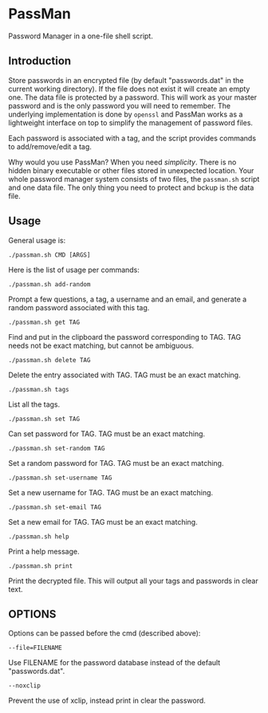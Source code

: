 PassMan
=======

Password Manager in a one-file shell script.


Introduction
------------

Store passwords in an encrypted file (by default "passwords.dat" in the current
working directory). If the file does not exist it will create an empty one.
The data file is protected by a password. This will work as your master password
and is the only password you will need to remember. The underlying implementation
is done by `openssl` and PassMan works as a lightweight interface on top to
simplify the management of password files.

Each password is associated with a tag, and the script provides commands to
add/remove/edit a tag.

Why would you use PassMan? When you need *simplicity*. There is no hidden
binary executable or other files stored in unexpected location. Your whole
password manager system consists of two files, the `passman.sh` script and one
data file. The only thing you need to protect and bckup is the data file.

Usage
-----

General usage is:

    ./passman.sh CMD [ARGS]

Here is the list of usage per commands:

    ./passman.sh add-random

Prompt a few questions, a tag, a username and an email, and
generate a random password associated with this tag.

    ./passman.sh get TAG

Find and put in the clipboard the password corresponding to TAG.
TAG needs not be exact matching, but cannot be ambiguous.

    ./passman.sh delete TAG

Delete the entry associated with TAG. TAG must be an exact matching.

    ./passman.sh tags

List all the tags.

    ./passman.sh set TAG

Can set password for TAG. TAG must be an exact matching.

    ./passman.sh set-random TAG

Set a random password for TAG. TAG must be an exact matching.

    ./passman.sh set-username TAG

Set a new username for TAG. TAG must be an exact matching.

    ./passman.sh set-email TAG
    
Set a new email for TAG. TAG must be an exact matching.

    ./passman.sh help

Print a help message.

    ./passman.sh print

Print the decrypted file. This will output all your tags and passwords in clear text.

OPTIONS
-------

Options can be passed before the cmd (described above):

    --file=FILENAME

Use FILENAME for the password database instead of the default "passwords.dat".

    --noxclip

Prevent the use of xclip, instead print in clear the password.
